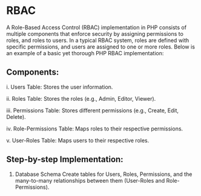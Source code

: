 # RBAC

A Role-Based Access Control (RBAC) implementation in PHP consists of multiple components that enforce security by assigning permissions to roles, and roles to users. In a typical RBAC system, roles are defined with specific permissions, and users are assigned to one or more roles. Below is an example of a basic yet thorough PHP RBAC implementation:

## Components:
i. Users Table: Stores the user information.

ii. Roles Table: Stores the roles (e.g., Admin, Editor, Viewer).

iii. Permissions Table: Stores different permissions (e.g., Create, Edit, Delete).

iv. Role-Permissions Table: Maps roles to their respective permissions.

v. User-Roles Table: Maps users to their respective roles.


## Step-by-step Implementation:
1. Database Schema
Create tables for Users, Roles, Permissions, and the many-to-many relationships between them (User-Roles and Role-Permissions).
